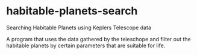 # habitable-planets-search
Searching Habitable Planets using Keplers Telescope data


A program that uses the data gathered by the teleschope and filter out the habitable planets by certain parameters that are suitable for life.
